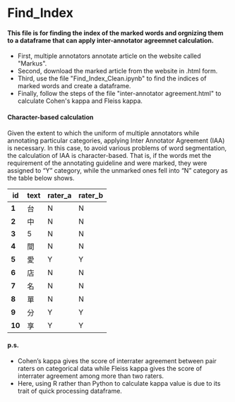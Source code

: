 # Find_Index

#### This file is for finding the index of the marked words and orgnizing them to a dataframe that can apply inter-annotator agreemnet calculation.

* First, multiple annotators annotate article on the website called "Markus".
* Second, download the marked article from the website in .html form.
* Third, use the file "Find_Index_Clean.ipynb" to find the indices of marked words and create a dataframe.
* Finally, follow the steps of the file "inter-annotator agreement.html" to calculate Cohen's kappa and Fleiss kappa.

#### Character-based calculation

Given the extent to which the uniform of multiple annotators while annotating particular categories, applying Inter Annotator Agreement (IAA) is necessary. In this case, to avoid various problems of word segmentation, the calculation of IAA is character-based. That is, if the words met the requirement of the annotating guideline and were marked, they were assigned to “Y” category, while the unmarked ones fell into “N” category as the table below shows.

| **id** | **text** | **rater\_a** | **rater\_b** |
| ------ | -------- | ------------ | ------------ |
| **1**  | 台        | N            | N            |
| **2**  | 中        | N            | N            |
| **3**  | 5        | N            | N            |
| **4**  | 間        | N            | N            |
| **5**  | 愛        | Y            | Y            |
| **6**  | 店        | N            | N            |
| **7**  | 名        | N            | N            |
| **8**  | 單        | N            | N            |
| **9**  | 分        | Y            | Y            |
| **10** | 享        | Y            | Y            |

#### p.s.
* Cohen’s kappa gives the score of interrater agreement between pair raters on categorical data while Fleiss kappa gives the score of interrater agreement among more than two raters.
* Here, using R rather than Python to calculate kappa value is due to its trait of quick processing dataframe.
